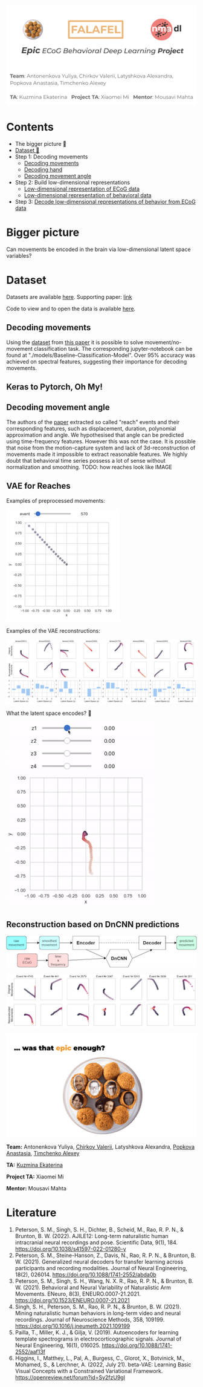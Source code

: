 ![](blog/header.png)

# Contents
 - The bigger picture 🌌
 - [Dataset 🧠](#Dataset)
 - Step 1: Decoding movements
   - [Decoding movements](#decoding-movements)
   - [Decoding hand](#keras-to-pytorch-oh-my)
   - [Decoding movement angle](#decoding-movement-angle)
 - Step 2: Build low-dimensional representations
   - [Low-dimensional representation of ECoG data](#)
   - [Low-dimensional representation of behavioral data](#vae-for-reaches)
 - Step 3: [Decode low-dimensional representations of behavior from ECoG data](#reconstruction-based-on-dncnn-predictions)


# Bigger picture

Can movements be encoded in the brain via low-dimensional latent space variables?

# Dataset
Datasets are available [here](https://dandiarchive.org/dandiset/000055/0.220127.0436/files?location=). Supporting paper: [link](https://www.nature.com/articles/s41597-022-01280-y)

Code to view and to open the data is available [here](https://github.com/BruntonUWBio/ajile12-nwb-data).

## Decoding movements

Using the [dataset](https://figshare.com/projects/Generalized_neural_decoders_for_transfer_learning_across_participants_and_recording_modalities/90287) from [this paper](https://iopscience.iop.org/article/10.1088/1741-2552/abda0b) it is possible to solve movement/no-movement classification task. The corresponding jupyter-notebook can be found at "./models/Baseline-Classification-Model". Over 95% accuracy was achieved on spectral features, suggesting their importance for decoding movements.

## Keras to Pytorch, Oh My!

## Decoding movement angle

The authors of the [paper](https://www.sciencedirect.com/science/article/abs/pii/S0165027021001345) extracted so called "reach" events and their corresponding features, such as displacement, duration, polynomial approximation and angle. We hypothesised that angle can be predicted using time-frequency features. However this was not the case. It is possible that noise from the motion-capture system and lack of 3d-reconstruction of movements made it impossible to extract reasonable features. We highly doubt that behavioral time series possess a lot of sense without normalization and smoothing. 
TODO: how reaches look like IMAGE

## VAE for Reaches

Examples of preprocessed movements:

<img src="blog/reaches_analysis/reach_examples.gif" width="300" align="center"/>

Examples of the VAE reconstructions:

![](blog/reaches_analysis/reconstruction_examples.png)


What the latent space encodes? 🤔

<img src="blog/reaches_analysis/reach_z_values.gif" width="400" align="center"/>

## Reconstruction based on DnCNN predictions
![](blog/dncnn/reconstruction_pipeline.png)

![](blog/dncnn/latent_space_reconstruction.png)


![](blog/bottom.png)


**Team:** Antonenkova Yuliya, [Chirkov Valerii](https://github.com/vagechirkov), Latyshkova Alexandra, [Popkova Anastasia](https://github.com/popkova-a), [Timchenko Alexey](https://github.com/AlexeyTimchenko)

**TA:** [Kuzmina Ekaterina](https://github.com/NevVerVer)

**Project TA:** Xiaomei Mi

**Mentor:** Mousavi Mahta


# Literature

1. Peterson, S. M., Singh, S. H., Dichter, B., Scheid, M., Rao, R. P. N., & Brunton, B. W. (2022). AJILE12: Long-term naturalistic human intracranial neural recordings and pose. Scientific Data, 9(1), 184. https://doi.org/10.1038/s41597-022-01280-y
2. Peterson, S. M., Steine-Hanson, Z., Davis, N., Rao, R. P. N., & Brunton, B. W. (2021). Generalized neural decoders for transfer learning across participants and recording modalities. Journal of Neural Engineering, 18(2), 026014. https://doi.org/10.1088/1741-2552/abda0b
3. Peterson, S. M., Singh, S. H., Wang, N. X. R., Rao, R. P. N., & Brunton, B. W. (2021). Behavioral and Neural Variability of Naturalistic Arm Movements. ENeuro, 8(3), ENEURO.0007-21.2021. https://doi.org/10.1523/ENEURO.0007-21.2021
4. Singh, S. H., Peterson, S. M., Rao, R. P. N., & Brunton, B. W. (2021). Mining naturalistic human behaviors in long-term video and neural recordings. Journal of Neuroscience Methods, 358, 109199. https://doi.org/10.1016/j.jneumeth.2021.109199
5. Pailla, T., Miller, K. J., & Gilja, V. (2019). Autoencoders for learning template spectrograms in electrocorticographic signals. Journal of Neural Engineering, 16(1), 016025. https://doi.org/10.1088/1741-2552/aaf13f
6. Higgins, I., Matthey, L., Pal, A., Burgess, C., Glorot, X., Botvinick, M., Mohamed, S., & Lerchner, A. (2022, July 21). beta-VAE: Learning Basic Visual Concepts with a Constrained Variational Framework. https://openreview.net/forum?id=Sy2fzU9gl


 
